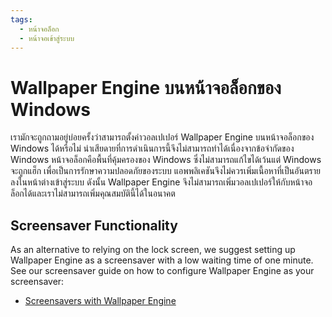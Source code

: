```yaml
---
tags:
  - หน้าจอล็อก
  - หน้าจอเข้าสู่ระบบ
---
```


# Wallpaper Engine บนหน้าจอล็อกของ Windows

เรามักจะถูกถามอยู่บ่อยครั้งว่าสามารถตั้งค่าวอลเปเปอร์ Wallpaper Engine บนหน้าจอล็อกของ Windows ได้หรือไม่ น่าเสียดายที่การดำเนินการนี้จึงไม่สามารถทำได้เนื่องจากข้อจำกัดของ Windows หน้าจอล็อกคือพื้นที่คุ้มครองของ Windows ซึ่งไม่สามารถแก้ไขได้เว้นแต่ Windows จะถูกแฮ็ก เพื่อเป็นการรักษาความปลอดภัยของระบบ แอพพลิเคชันจึงไม่ควรเพิ่มเนื้อหาที่เป็นอันตรายลงในหน้าต่างเข้าสู่ระบบ ดังนั้น Wallpaper Engine จึงไม่สามารถเพิ่มวอลเปเปอร์ให้กับหน้าจอล็อกได้และเราไม่สามารถเพิ่มคุณสมบัตินี้ได้ในอนาคต

## Screensaver Functionality

As an alternative to relying on the lock screen, we suggest setting up Wallpaper Engine as a screensaver with a low waiting time of one minute. See our screensaver guide on how to configure Wallpaper Engine as your screensaver:

* [Screensavers with Wallpaper Engine](/functionality/screensaver.html)
